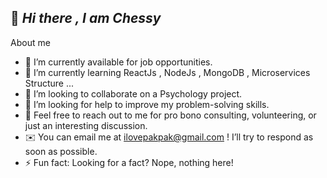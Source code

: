 ## 👋  *Hi there , I am Chessy*
About me
- 🔭 I’m currently available for job opportunities.
- 🌱 I’m currently learning ReactJs , NodeJs , MongoDB , Microservices Structure ...
- 👯 I’m looking to collaborate on a Psychology project.
- 🤔 I’m looking for help to improve my problem-solving skills.
- 💬 Feel free to reach out to me for pro bono consulting, volunteering, or just an interesting discussion.
- ✉️ You can email me at ilovepakpak@gmail.com ! I’ll try to respond as soon as possible.
- ⚡ Fun fact: Looking for a fact? Nope, nothing here!
